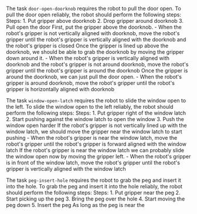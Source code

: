 

The task `door-open-doorknob` requires the robot to pull the door open.
To pull the door open reliably, the robot should perform the following steps:
    Steps:  1. Put gripper above doorknob  2. Drop gripper around doorknob  3. Pull open the door
    First, put the gripper above the doorknob.
    - When the robot's gripper is not vertically aligned with doorknob, move the robot's gripper until the robot's gripper is vertically aligned with the doorknob and the robot's gripper is closed
    Once the gripper is lined up above the doorknob, we should be able to grab the doorknob by moving the gripper down around it.
    - When the robot's gripper is vertically aligned with doorknob and the robot's gripper is not around doorknob, move the robot's gripper until the robot's gripper is around the doorknob
    Once the gripper is around the doorknob, we can just pull the door open.
    - When the robot's gripper is around doorknob, move the robot's gripper until the robot's gripper is horizontally aligned with doorknob

The task `window-open-latch` requires the robot to slide the window open to the left.
To slide the window open to the left reliably, the robot should perform the following steps:
    Steps:  1. Put gripper right of the window latch  2. Start pushing against the window latch to open the window  3. Push the window open harder
    If the robot's gripper is not vertically lined up with the window latch, we should move the gripper near the window latch to start pushing
    - When the robot's gripper is near the window latch, move the robot's gripper until the robot's gripper is forward aligned with the window latch
    If the robot's gripper is near the window latch we can probably slide the window open now by moving the gripper left.
    - When the robot's gripper is in front of the window latch, move the robot's gripper until the robot's gripper is vertically aligned with the window latch

The task `peg-insert-hole` requires the robot to grab the peg and insert it into the hole.
To grab the peg and insert it into the hole reliably, the robot should perform the following steps:
    Steps:  1. Put gripper near the peg  2. Start picking up the peg  3. Bring the peg over the hole  4. Start moving the peg down  5. Insert the peg
    As long as the peg is near the